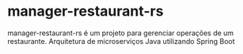 # manager-restaurant-rs
manager-restaurant-rs é um projeto para gerenciar operações de um restaurante. Arquitetura de microserviços Java utilizando Spring Boot
